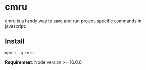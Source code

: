 # cmru

cmru is a handy way to save and run project-specific commands in javascript.


## Install


```
npm i -g cmru
```

**Requirement**: Node version >= 16.0.0